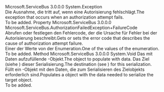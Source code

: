 <Type Name="AuthorizationFailedException" FullName="Microsoft.ServiceBus.AuthorizationFailedException">
  <TypeSignature Language="C#" Value="public class AuthorizationFailedException : Exception" />
  <TypeSignature Language="ILAsm" Value=".class public auto ansi serializable beforefieldinit AuthorizationFailedException extends System.Exception" />
  <TypeSignature Language="DocId" Value="T:Microsoft.ServiceBus.AuthorizationFailedException" />
  <TypeSignature Language="VB.NET" Value="Public Class AuthorizationFailedException&#xA;Inherits Exception" />
  <TypeSignature Language="F#" Value="type AuthorizationFailedException = class&#xA;    inherit Exception" />
  <AssemblyInfo>
    <AssemblyName>Microsoft.ServiceBus</AssemblyName>
    <AssemblyVersion>3.0.0.0</AssemblyVersion>
  </AssemblyInfo>
  <Base>
    <BaseTypeName>System.Exception</BaseTypeName>
  </Base>
  <Interfaces />
  <Docs>
    <summary><span data-ttu-id="e1282-101">Die Ausnahme, die tritt auf, wenn eine Autorisierung fehlschlägt.</span><span class="sxs-lookup"><span data-stu-id="e1282-101">The exception that occurs when an authorization attempt fails.</span></span> </summary>
    <remarks>To be added.</remarks>
  </Docs>
  <Members>
    <Member MemberName="ErrorCode">
      <MemberSignature Language="C#" Value="public Microsoft.ServiceBus.AuthorizationFailedException.FailureCode ErrorCode { get; }" />
      <MemberSignature Language="ILAsm" Value=".property instance valuetype Microsoft.ServiceBus.AuthorizationFailedException/FailureCode ErrorCode" />
      <MemberSignature Language="DocId" Value="P:Microsoft.ServiceBus.AuthorizationFailedException.ErrorCode" />
      <MemberSignature Language="VB.NET" Value="Public ReadOnly Property ErrorCode As AuthorizationFailedException.FailureCode" />
      <MemberSignature Language="F#" Value="member this.ErrorCode : Microsoft.ServiceBus.AuthorizationFailedException.FailureCode" Usage="Microsoft.ServiceBus.AuthorizationFailedException.ErrorCode" />
      <MemberType>Property</MemberType>
      <AssemblyInfo>
        <AssemblyName>Microsoft.ServiceBus</AssemblyName>
        <AssemblyVersion>3.0.0.0</AssemblyVersion>
      </AssemblyInfo>
      <ReturnValue>
        <ReturnType>Microsoft.ServiceBus.AuthorizationFailedException+FailureCode</ReturnType>
      </ReturnValue>
      <Docs>
        <summary><span data-ttu-id="e1282-102">Abrufen oder festlegen den Fehlercode, der die Ursache für Fehler bei der Autorisierung beschreibt.</span><span class="sxs-lookup"><span data-stu-id="e1282-102">Gets or sets the error code that describes the cause of authorization attempt failure.</span></span></summary>
        <value><span data-ttu-id="e1282-103">Einer der Werte von der<see cref="T:Microsoft.ServiceBus.AuthorizationFailedException.FailureCode" /> Enumeration.</span><span class="sxs-lookup"><span data-stu-id="e1282-103">One of the values of the<see cref="T:Microsoft.ServiceBus.AuthorizationFailedException.FailureCode" /> enumeration.</span></span></value>
        <remarks>To be added.</remarks>
      </Docs>
    </Member>
    <Member MemberName="GetObjectData">
      <MemberSignature Language="C#" Value="public override void GetObjectData (System.Runtime.Serialization.SerializationInfo info, System.Runtime.Serialization.StreamingContext context);" />
      <MemberSignature Language="ILAsm" Value=".method public hidebysig virtual instance void GetObjectData(class System.Runtime.Serialization.SerializationInfo info, valuetype System.Runtime.Serialization.StreamingContext context) cil managed" />
      <MemberSignature Language="DocId" Value="M:Microsoft.ServiceBus.AuthorizationFailedException.GetObjectData(System.Runtime.Serialization.SerializationInfo,System.Runtime.Serialization.StreamingContext)" />
      <MemberSignature Language="VB.NET" Value="Public Overrides Sub GetObjectData (info As SerializationInfo, context As StreamingContext)" />
      <MemberSignature Language="F#" Value="override this.GetObjectData : System.Runtime.Serialization.SerializationInfo * System.Runtime.Serialization.StreamingContext -&gt; unit" Usage="authorizationFailedException.GetObjectData (info, context)" />
      <MemberType>Method</MemberType>
      <AssemblyInfo>
        <AssemblyName>Microsoft.ServiceBus</AssemblyName>
        <AssemblyVersion>3.0.0.0</AssemblyVersion>
      </AssemblyInfo>
      <ReturnValue>
        <ReturnType>System.Void</ReturnType>
      </ReturnValue>
      <Parameters>
        <Parameter Name="info" Type="System.Runtime.Serialization.SerializationInfo" />
        <Parameter Name="context" Type="System.Runtime.Serialization.StreamingContext" />
      </Parameters>
      <Docs>
        <param name="info"><span data-ttu-id="e1282-104">Das mit Daten aufzufüllende <see cref="T:System.Runtime.Serialization.SerializationInfo" />-Objekt.</span><span class="sxs-lookup"><span data-stu-id="e1282-104">The <see cref="T:System.Runtime.Serialization.SerializationInfo" /> object to populate with data.</span></span></param>
        <param name="context"><span data-ttu-id="e1282-105">Das Ziel (siehe <see cref="T:System.Runtime.Serialization.StreamingContext" />) dieser Serialisierung.</span><span class="sxs-lookup"><span data-stu-id="e1282-105">The destination (see <see cref="T:System.Runtime.Serialization.StreamingContext" />) for this serialization.</span></span></param>
        <summary><span data-ttu-id="e1282-106">Füllt ein <see cref="T:System.Runtime.Serialization.SerializationInfo" />-Objekt mit den Daten, die zum Serialisieren des Zielobjekts erforderlich sind.</span><span class="sxs-lookup"><span data-stu-id="e1282-106">Populates a <see cref="T:System.Runtime.Serialization.SerializationInfo" /> object with the data needed to serialize the target object.</span></span></summary>
        <remarks>To be added.</remarks>
      </Docs>
    </Member>
  </Members>
</Type>